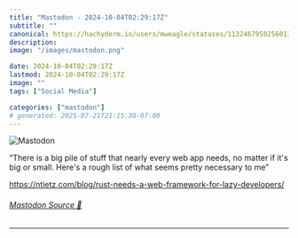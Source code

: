 ```yaml
---
title: "Mastodon - 2024-10-04T02:29:17Z"
subtitle: ""
canonical: https://hachyderm.io/users/mweagle/statuses/113246795025601307
description:
image: "/images/mastodon.png"

date: 2024-10-04T02:29:17Z
lastmod: 2024-10-04T02:29:17Z
image: ""
tags: ["Social Media"]

categories: ["mastodon"]
# generated: 2025-07-21T21:15:38-07:00
---
```

![Mastodon](/images/mastodon.png)

<p>“There is a big pile of stuff that nearly every web app needs, no matter if it&#39;s big or small. Here&#39;s a rough list of what seems pretty necessary to me”</p><p><a href="https://ntietz.com/blog/rust-needs-a-web-framework-for-lazy-developers/" target="_blank" rel="nofollow noopener noreferrer" translate="no"><span class="invisible">https://</span><span class="ellipsis">ntietz.com/blog/rust-needs-a-w</span><span class="invisible">eb-framework-for-lazy-developers/</span></a></p>


###### [Mastodon Source 🐘](https://hachyderm.io/@mweagle/113246795025601307)

___
